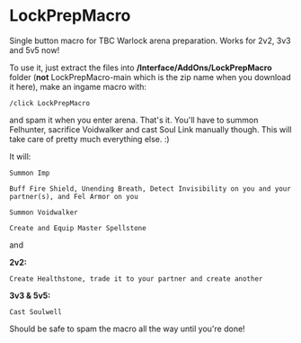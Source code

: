 # LockPrepMacro
Single button macro for TBC Warlock arena preparation. Works for 2v2, 3v3 and 5v5 now!

To use it, just extract the files into **/Interface/AddOns/LockPrepMacro** folder (**not** LockPrepMacro-main which is the zip name when you download it here), make an ingame macro with:
```
/click LockPrepMacro
```
and spam it when you enter arena. That's it. You'll have to summon Felhunter, sacrifice Voidwalker and cast Soul Link manually though. This will take care of pretty much everything else. :)

It will:
```
Summon Imp
```
```
Buff Fire Shield, Unending Breath, Detect Invisibility on you and your partner(s), and Fel Armor on you
```
```
Summon Voidwalker
```
```
Create and Equip Master Spellstone
```
and

**2v2:**
```
Create Healthstone, trade it to your partner and create another
```
**3v3 & 5v5:**
```
Cast Soulwell
```
Should be safe to spam the macro all the way until you're done!
